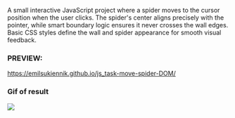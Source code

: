 A small interactive JavaScript project where a spider moves to the cursor position when the user clicks. The spider's center aligns precisely with the pointer, while smart boundary logic ensures it never crosses the wall edges. Basic CSS styles define the wall and spider appearance for smooth visual feedback.

### PREVIEW:
https://emilsukiennik.github.io/js_task-move-spider-DOM/

### Gif of result
![](example/example.gif)
